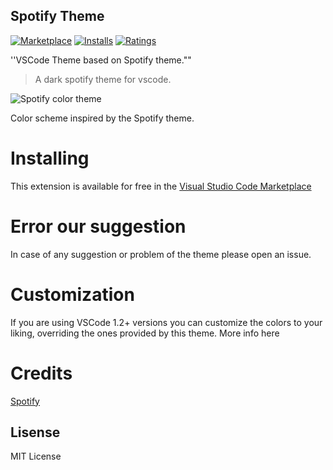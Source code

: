 ## Spotify Theme

[![Marketplace](https://vsmarketplacebadge.apphb.com/version/oguhpereira.spotify-color-theme.svg )](https://marketplace.visualstudio.com/items/akamud.vscode-theme-onedark) [![Installs](https://vsmarketplacebadge.apphb.com/installs-short/oguhpereira.spotify-color-theme.svg )](https://marketplace.visualstudio.com/items/akamud.vscode-theme-onedark) [![Ratings](https://vsmarketplacebadge.apphb.com/rating-short/oguhpereira.spotify-color-theme.svg )](https://marketplace.visualstudio.com/items/akamud.vscode-theme-onedark)


''VSCode Theme based on Spotify theme.""

> A dark spotify theme for vscode.

![Spotify color theme](https://raw.githubusercontent.com/oguhpereira/vscode-spotify-theme/master/assets/screenshot.png)

Color scheme inspired by the Spotify theme.

# Installing
This extension is available for free in the [Visual Studio Code Marketplace](https://marketplace.visualstudio.com/items?itemName=oguhpereira.spotify-color-theme)

# Error our suggestion

 In case of any suggestion or problem of the theme please open an issue.

# Customization
If you are using VSCode 1.2+ versions you can customize the colors to your liking, overriding the ones provided by this theme. More info here

# Credits
[Spotify](https://www.spotify.com/)



## Lisense

MIT License